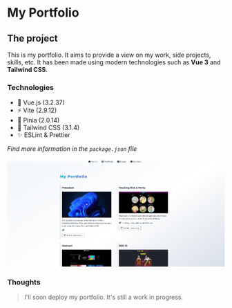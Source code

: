 # My Portfolio

## The project

This is my portfolio. It aims to provide a view on my work, side projects, skills, etc.
It has been made using modern technologies such as **Vue 3** and **Tailwind CSS**.

### Technologies

* 🔭 Vue.js (3.2.37)
* ⚡ Vite (2.9.12)
* 🍍 Pinia (2.0.14)
* 🌈 Tailwind CSS (3.1.4)
* ✨ ESLint & Prettier

*Find more information in the `package.json` file*

<picture>
  <source media="(prefers-color-scheme: dark)" srcset="/src/assets/screenshots/portfolio_dark_preview.JPG">
  <img alt="Portfolio preview in light and dark color mode." src="/src/assets/screenshots/portfolio_light_preview.JPG">
</picture>

### Thoughts

> I'll soon deploy my portfolio. It's still a work in progress.